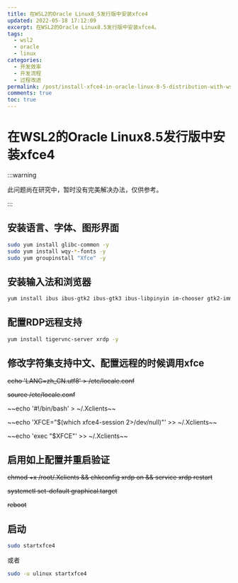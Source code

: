 ```yaml
---
title: 在WSL2的Oracle Linux8_5发行版中安装xfce4
updated: 2022-05-18 17:12:09
excerpt: 在WSL2的Oracle Linux8.5发行版中安装xfce4。
tags:
  - wsl2
  - oracle
  - linux
categories:
  - 开发效率
  - 开发流程
  - 过程改进
permalink: /post/install-xfce4-in-oracle-linux-8-5-distribution-with-wsl2.html
comments: true
toc: true
---
```

# 在WSL2的Oracle Linux8.5发行版中安装xfce4

:::warning

此问题尚在研究中，暂时没有完美解决办法，仅供参考。

:::

## 安装语言、字体、图形界面

```bash
sudo yum install glibc-common -y
sudo yum install wqy-*-fonts -y
sudo yum groupinstall "Xfce" -y
```

## 安装输入法和浏览器

```bash
yum install ibus ibus-gtk2 ibus-gtk3 ibus-libpinyin im-chooser gtk2-immodule-xim gtk3-immodule-xim firefox -y
```

## 配置RDP远程支持

```bash
yum install tigervnc-server xrdp -y
```

## 修改字符集支持中文、配置远程的时候调用xfce

~~echo 'LANG=zh_CN.utf8' > /etc/locale.conf~~

~~source /etc/locale.conf~~

~~echo '#!/bin/bash' > ~/.Xclients~~

~~echo 'XFCE="$(which xfce4-session 2>/dev/null)"'  >> ~/.Xclients~~

~~echo 'exec "$XFCE"' >> ~/.Xclients~~

## 启用如上配置并重启验证

~~chmod +x /root/.Xclients && chkconfig xrdp on && service xrdp restart~~

~~systemctl set-default graphical.target~~

~~reboot~~

## 启动

```bash
sudo startxfce4
```

或者

```bash
sudo -u ulinux startxfce4
```